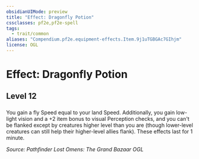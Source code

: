 ```yaml
---
obsidianUIMode: preview
title: "Effect: Dragonfly Potion"
cssclasses: pf2e,pf2e-spell
tags:
  - trait/common
aliases: "Compendium.pf2e.equipment-effects.Item.9j1uTGBGAc7GIhjm"
license: OGL
---
```

# Effect: Dragonfly Potion
## Level 12
### 






You gain a fly Speed equal to your land Speed. Additionally, you gain low-light vision and a +2 item bonus to visual Perception checks, and you can't be flanked except by creatures higher level than you are (though lower-level creatures can still help their higher-level allies flank). These effects last for 1 minute.

*Source: Pathfinder Lost Omens: The Grand Bazaar*
*OGL*